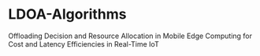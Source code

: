 # LDOA-Algorithms
Offloading Decision and Resource Allocation in Mobile Edge Computing for Cost and Latency Efficiencies in Real-Time IoT
